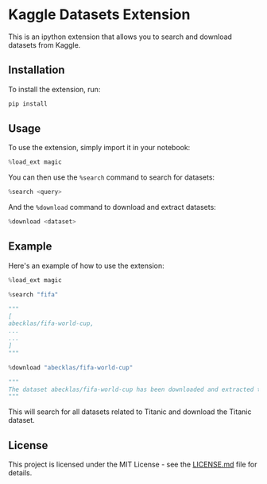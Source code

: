 # Kaggle Datasets Extension

This is an ipython extension that allows you to search and download datasets from Kaggle.

## Installation

To install the extension, run:


```python 
pip install 
```


## Usage

To use the extension, simply import it in your notebook:


```python
%load_ext magic
```


You can then use the `%search` command to search for datasets:

```python
%search <query>
```


And the `%download` command to download and extract datasets:

```python
%download <dataset>
```


## Example

Here&apos;s an example of how to use the extension:

```python
%load_ext magic

%search "fifa"

"""
[
abecklas/fifa-world-cup,
...
...
]
"""

%download "abecklas/fifa-world-cup"

"""
The dataset abecklas/fifa-world-cup has been downloaded and extracted to /content/fifa-world-cup.
"""
```



This will search for all datasets related to Titanic and download the Titanic dataset.

## License

This project is licensed under the MIT License - see the [LICENSE.md](LICENSE.md) file for details.
